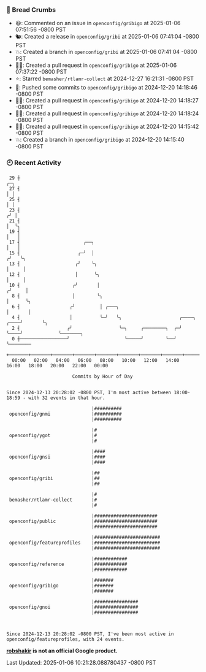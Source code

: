 ### 🍞 Bread Crumbs

 * 😃: Commented on an issue in `openconfig/gribigo` at 2025-01-06 07:51:56 -0800 PST
 * 🐿: Created a release in `openconfig/gribi` at 2025-01-06 07:41:04 -0800 PST
 * 💥: Created a branch in `openconfig/gribi` at 2025-01-06 07:41:04 -0800 PST
 * ✍🏼: Created a pull request in `openconfig/gribigo` at 2025-01-06 07:37:22 -0800 PST
 * ⭐️: Starred `bemasher/rtlamr-collect` at 2024-12-27 16:21:31 -0800 PST
 * 🚢: Pushed some commits to `openconfig/gribigo` at 2024-12-20 14:18:46 -0800 PST
 * ✍🏼: Created a pull request in `openconfig/gribigo` at 2024-12-20 14:18:27 -0800 PST
 * ✍🏼: Created a pull request in `openconfig/gribigo` at 2024-12-20 14:18:24 -0800 PST
 * ✍🏼: Created a pull request in `openconfig/gribigo` at 2024-12-20 14:15:42 -0800 PST
 * 💥: Created a branch in `openconfig/gribigo` at 2024-12-20 14:15:40 -0800 PST

### 🕘 Recent Activity
```
 29 ┼                                                                            ╭─╮
 27 ┤                                                                            │ │
 25 ┤                                                                            │ │
 23 ┤                                                                           ╭╯ │
 21 ┤                                                                           │  ╰╮
 19 ┤                                                                           │   │
 17 ┤                       ╭──╮                                                │   │
 15 ┤                     ╭─╯  │                                               ╭╯   ╰╮
 13 ┤                    ╭╯    ╰╮                                              │     │
 12 ┤                    │      ╰╮                                             │     │
 10 ┤                   ╭╯       │                                            ╭╯     │
  8 ┤                   │        ╰╮                                           │      ╰╮
  6 ┤                  ╭╯         │ ╭───╮                                     │       │
  4 ┤                  │          ╰─╯   ╰╮                     ╭────╮    ╭────╯       ╰╮
  2 ┤                 ╭╯                 ╰─╮     ╭────────╮  ╭─╯    ╰────╯             ╰───────╮
  0 ┼─────────────────╯                    ╰─────╯        ╰──╯                                 ╰────────
    +───────+───────+───────+───────+───────+───────+───────+───────+───────+───────+───────+───────+────
  00:00   02:00   04:00   06:00   08:00   10:00   12:00   14:00   16:00   18:00   20:00   22:00   00:00   

						Commits by Hour of Day


Since 2024-12-13 20:28:02 -0800 PST, I'm most active between 18:00-18:59 - with 32 events in that hour.

```



```
                               |##########
 openconfig/gnmi               |##########
                               |##########

                               |#
 openconfig/ygot               |#
                               |#

                               |####
 openconfig/gnsi               |####
                               |####

                               |##
 openconfig/gribi              |##
                               |##

                               |#
 bemasher/rtlamr-collect       |#
                               |#

                               |#######################
 openconfig/public             |#######################
                               |#######################

                               |########################
 openconfig/featureprofiles    |########################
                               |########################

                               |############
 openconfig/reference          |############
                               |############

                               |#######
 openconfig/gribigo            |#######
                               |#######

                               |################
 openconfig/gnoi               |################
                               |################



Since 2024-12-13 20:28:02 -0800 PST, I've been most active in openconfig/featureprofiles, with 24 events.

```
**[robshakir](mailto:robjs@google.com) is not an official Google product.**  


Last Updated: 2025-01-06 10:21:28.088780437 -0800 PST
